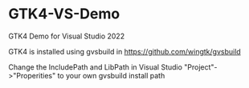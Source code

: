 # GTK4-VS-Demo
GTK4 Demo for Visual Studio 2022

GTK4 is installed using gvsbuild in https://github.com/wingtk/gvsbuild

Change the IncludePath and LibPath in Visual Studio "Project"->"Properities" to your own gvsbuild install path
